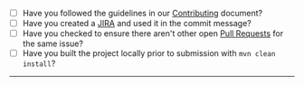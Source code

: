 - [ ] Have you followed the guidelines in our [Contributing](https://thorntail.io/community/contributing/) document?
- [ ] Have you created a [JIRA](https://issues.jboss.org/browse/THORN) and used it in the commit message?
- [ ] Have you checked to ensure there aren't other open [Pull Requests](https://github.com/thorntail/thorntail/pulls) for the same issue?
- [ ] Have you built the project locally prior to submission with `mvn clean install`?

-----
